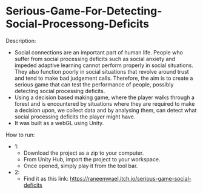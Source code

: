 # Serious-Game-For-Detecting-Social-Processong-Deficits

Description:
- Social connections are an important part of human life. People who suffer from social processing deficits such as social anxiety and impeded adaptive learning cannot  perform properly in social situations. They also function poorly in social situations that revolve around trust and tend to make bad judgement calls. Therefore, the aim is to create a serious game that can test the performance of people, possibly detecting social processing deficits.
- Using a decision based making game, where the player walks through a forest and is encountered by situations where they are required to make a decision upon, we collect data and by analysing them, can detect what social processing deficits the player might have.
- It was built as a webGL using Unity. 

How to run:
- 1:
  - Download the project as a zip to your computer.
  - From Unity Hub, import the project to your workspace.
  - Once opened, simply play it from the tool bar.
- 2:
  - Find it as this link: https://raneemwael.itch.io/serious-game-social-deficits
